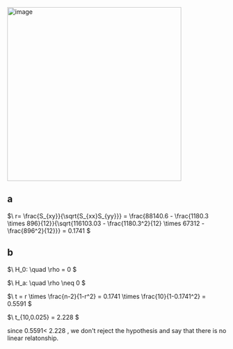 <img width="400" alt="image" src=https://github.com/user-attachments/assets/d2b4b2d2-ce86-4e23-a338-5b57f55952d5/>

## a
$\ r= \frac{S_{xy}}{\sqrt{S_{xx}S_{yy}}} = \frac{88140.6 - \frac{1180.3 \times 896}{12}}{\sqrt{116103.03 - \frac{1180.3^2}{12} \times 67312 - \frac{896^2}{12}}} = 0.1741 \$

## b
$\ H_0: \quad \rho  = 0 \$

$\ H_a: \quad \rho \neq 0 \$

$\ t = r \times \frac{n-2}{1-r^2}  =  0.1741 \times \frac{10}{1-0.1741^2} = 0.5591 \$

$\ t_{10,0.025} = 2.228 \$

since 0.5591< 2.228 , we don't reject the hypothesis and say that there is no linear relatonship.
